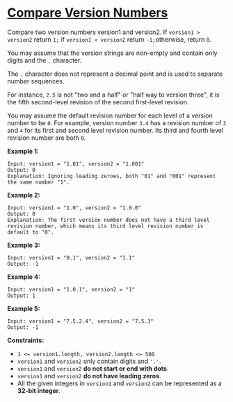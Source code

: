 # [Compare Version Numbers](https://leetcode.com/explore/challenge/card/september-leetcoding-challenge/555/week-2-september-8th-september-14th/3454/)

Compare two version numbers version1 and version2.
If `version1 > version2` return `1;` if `version1 < version2` return `-1;`otherwise, return `0`.

You may assume that the version strings are non-empty and contain only digits and the `.` character.

The `.` character does not represent a decimal point and is used to separate number sequences.

For instance, `2.5` is not "two and a half" or "half way to version three", it is the fifth second-level revision of the second first-level revision.

You may assume the default revision number for each level of a version number to be `0`. For example, version number `3.4` has a revision number of `3` and `4` for its first and second level revision number. Its third and fourth level revision number are both `0`.

**Example 1:**

```
Input: version1 = "1.01", version2 = "1.001"
Output: 0
Explanation: Ignoring leading zeroes, both "01" and "001" represent the same number "1".
```

**Example 2:**

```
Input: version1 = "1.0", version2 = "1.0.0"
Output: 0
Explanation: The first version number does not have a third level revision number, which means its third level revision number is default to "0".
```

**Example 3:**

```
Input: version1 = "0.1", version2 = "1.1"
Output: -1
```

**Example 4:**

```
Input: version1 = "1.0.1", version2 = "1"
Output: 1
```

**Example 5:**

```
Input: version1 = "7.5.2.4", version2 = "7.5.3"
Output: -1
```

**Constraints:**

-   `1 <= version1.length, version2.length <= 500`
-   `version1` and `version2` only contain digits and `'.'`.
-   `version1` and `version2` **do not start or end with dots**.
-   `version1` and `version2` **do not have leading zeros**.
-   All the given integers in `version1` and `version2` can be represented as a **32-bit integer**.
